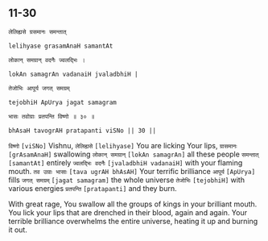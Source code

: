 ## 11-30


```shloka-sa
लेलिह्यसे ग्रसमानः समन्तात्
```
```shloka-sa-hk
lelihyase grasamAnaH samantAt
```
```shloka-sa
लोकान् समग्रान् वदनैः ज्वलद्भिः ।
```
```shloka-sa-hk
lokAn samagrAn vadanaiH jvaladbhiH |
```
```shloka-sa
तेजोभिः आपूर्य जगत् समग्रम्
```
```shloka-sa-hk
tejobhiH ApUrya jagat samagram
```
```shloka-sa
भासः तवोग्राः प्रतपन्ति विष्णो ॥ ३० ॥
```
```shloka-sa-hk
bhAsaH tavogrAH pratapanti viSNo || 30 ||
```

`विष्णो` `[viSNo]` Vishnu, `लेलिह्यसे` `[lelihyase]` You are licking Your lips, `ग्रासमानः` `[grAsamAnaH]` swallowing `लोकान् समग्रान्` `[lokAn samagrAn]` all these people `समन्तात्` `[samantAt]` entirely `ज्वलद्भिः वदनैः` `[jvaladbhiH vadanaiH]` with your flaming mouth. `तव उग्राः भासाः` `[tava ugrAH bhAsAH]` Your terrific brilliance `आपूर्य` `[ApUrya]` fills `जगत् समग्रम्` `[jagat samagram]` the whole universe `तेजोभिः` `[tejobhiH]` with various energies `प्रतपन्ति` `[pratapanti]` and they burn.

With great rage, You swallow all the groups of kings in your brilliant mouth. You lick your lips that are drenched in their blood, again and again. Your terrible brilliance overwhelms the entire universe, heating it up and burning it out.

